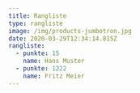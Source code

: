 ```yaml
---
title: Rangliste
type: rangliste
image: /img/products-jumbotron.jpg
date: 2020-03-29T12:34:14.815Z
rangliste:
  - punkte: 15
    name: Hans Muster
  - punkte: 1222
    name: Fritz Meier
---
```

